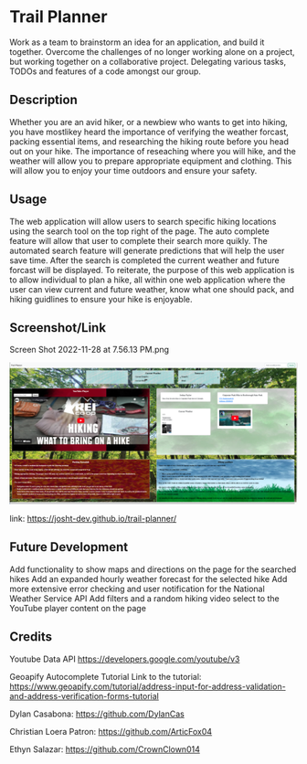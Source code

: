 # Trail Planner
Work as a team to brainstorm an idea for an application, and build it together. Overcome the challenges of no longer working alone on a project, but working together on a collaborative project. Delegating various tasks, TODOs and features of a code amongst our group. 

## Description
Whether you are an avid hiker, or a newbiew who wants to get into hiking, you have mostlikey heard the importance of verifying the weather forcast, packing essential items, and researching the hiking route before you head out on your hike.  The importance of reseaching where you will hike, and the weather will allow you to prepare appropriate equipment and clothing.  This will allow you to enjoy your time outdoors and ensure your safety.  
## Usage
The web application will allow users to search specific hiking locations using the search tool on the top right of the page.  The auto complete feature will allow that user to complete their search more quikly.  The automated search feature will generate predictions that will help the user save time.  After the search is completed the current weather and future forcast will be displayed.  To reiterate, the purpose of this web application is to allow individual to plan a hike, all within one web application where the user can view current and future weather, know what one should pack, and hiking guidlines to ensure your hike is enjoyable.  
## Screenshot/Link

Screen Shot 2022-11-28 at 7.56.13 PM.png

![screenshot](./assets/images/Screenshotproject.png)

link: https://josht-dev.github.io/trail-planner/

## Future Development

Add functionality to show maps and directions on the page for the searched hikes
Add an expanded hourly weather forecast for the selected hike
Add more extensive error checking and user notification for the National Weather Service API
Add filters and a random hiking video select to the YouTube player content on the page

## Credits

Youtube Data API
    https://developers.google.com/youtube/v3

Geoapify Autocomplete Tutorial
    Link to the tutorial: https://www.geoapify.com/tutorial/address-input-for-address-validation-and-address-verification-forms-tutorial

Dylan Casabona: https://github.com/DylanCas

Christian Loera Patron: https://github.com/ArticFox04

Ethyn Salazar: https://github.com/CrownClown014

